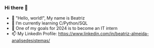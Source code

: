 ### Hi there 👋

- 👋 "Hello, world!", My name is Beatriz
- 🌱 I’m currently learning C/Python/SQL 
- 💞️ One of my goals for 2024 is to become an IT intern 
- 📫 My LinkedIn Profile: https://www.linkedin.com/in/beatriz-almeida-analisedesistemas/

